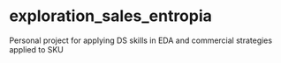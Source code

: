 # exploration_sales_entropia
Personal project for applying DS skills in EDA and commercial strategies applied to SKU
